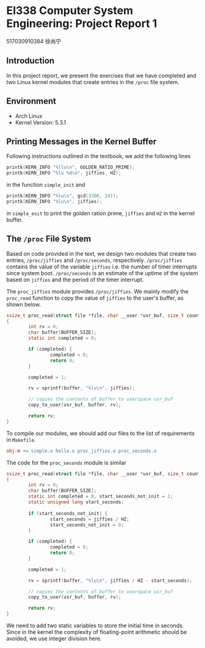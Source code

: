# EI338 Computer System Engineering: Project Report 1

517030910384 徐尚宁

## Introduction

In this project report, we present the exercises that we have completed and two Linux kernel modules that create entries in the `/proc` file system.

## Environment

- Arch Linux
- Kernel Version: 5.3.1

## Printing Messages in the Kernel Buffer

Following instructions outlined in the textbook, we add the following lines

```c
printk(KERN_INFO "%llu\n", GOLDEN_RATIO_PRIME);
printk(KERN_INFO "%lu %d\n", jiffies, HZ);
```

in the function `simple_init` and

```c
printk(KERN_INFO "%lu\n", gcd(3300, 24));
printk(KERN_INFO "%lu\n", jiffies);
```

in `simple_exit` to print the golden ration prime, `jiffies` and `HZ` in the kernel buffer.

## The `/proc` File System

Based on code provided in the text, we design two modules that create two entries, `/proc/jiffies` and `/proc/seconds`, respectively. `/proc/jiffies` contains the value of the variable `jiffies` i.e. the number of timer interrupts since system boot. `/proc/seconds` is an estimate of the uptime of the system based on `jiffies` and the period of the timer interrupt.

The `proc_jiffies` module provides `/proc/jiffies`. We mainly modify the `proc_read` function to copy the value of `jiffies` to the user's buffer, as shown below.

```c
ssize_t proc_read(struct file *file, char __user *usr_buf, size_t count, loff_t *pos)
{
        int rv = 0;
        char buffer[BUFFER_SIZE];
        static int completed = 0;

        if (completed) {
                completed = 0;
                return 0;
        }

        completed = 1;

        rv = sprintf(buffer, "%lu\n", jiffies);

        // copies the contents of buffer to userspace usr_buf
        copy_to_user(usr_buf, buffer, rv);

        return rv;
}
```

To compile our modules, we should add our files to the list of requirements in `Makefile`.

```makefile
obj-m += simple.o hello.o proc_jiffies.o proc_seconds.o
```

The code for the `proc_seconds` module is similar

```c
ssize_t proc_read(struct file *file, char __user *usr_buf, size_t count, loff_t *pos)
{
        int rv = 0;
        char buffer[BUFFER_SIZE];
        static int completed = 0, start_seconds_not_init = 1;
        static unsigned long start_seconds;
        
        if (start_seconds_not_init) {
                start_seconds = jiffies / HZ;
                start_seconds_not_init = 0;
        }

        if (completed) {
                completed = 0;
                return 0;
        }

        completed = 1;

        rv = sprintf(buffer, "%lu\n", jiffies / HZ - start_seconds);

        // copies the contents of buffer to userspace usr_buf
        copy_to_user(usr_buf, buffer, rv);

        return rv;
}
```

We need to add two static variables to store the initial time in seconds. Since in the kernel the complexity of floating-point arithmetic should be avoided, we use integer division here.
